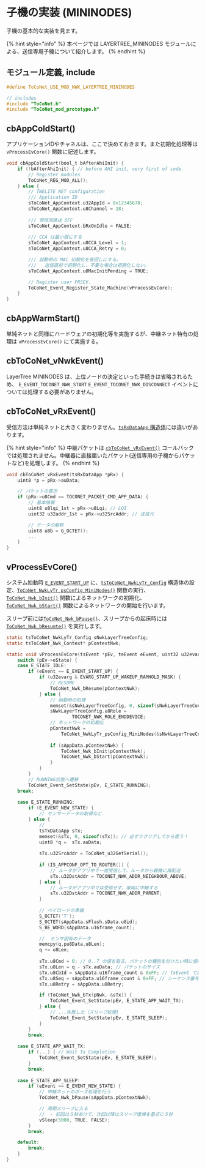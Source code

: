 # 子機の実装 (MININODES)

子機の基本的な実装を見ます。

{% hint style="info" %}
本ページでは LAYERTREE_MININODES モジュールによる、送信専用子機について紹介します。
{% endhint %}

## モジュール定義, include

```c
#define ToCoNet_USE_MOD_NWK_LAYERTREE_MININODES

// includes
#include "ToCoNet.h"
#include "ToCoNet_mod_prototype.h"
```

## cbAppColdStart()

アプリケーションIDやチャネルは、ここで決めておきます。また初期化処理等は ` vProcessEvCore()` 関数に記述します。

```c
void cbAppColdStart(bool_t bAfterAhiInit) {
	if (!bAfterAhiInit) { // before AHI init, very first of code.
		// Register modules
		ToCoNet_REG_MOD_ALL();
	} else {
		// TWELITE NET configuration
		/// Application ID
		sToCoNet_AppContext.u32AppId = 0x12345678;
		sToCoNet_AppContext.u8Channel = 18;
		
		/// 受信回路は OFF
		sToCoNet_AppContext.bRxOnIdle = FALSE;
		
		/// CCA は最小限にする
		sToCoNet_AppContext.u8CCA_Level = 1;
		sToCoNet_AppContext.u8CCA_Retry = 0;

		/// 起動時の MAC 初期化を後回しにする。
		///   送信直前で初期化し、不要な場合は初期化しない。
		sToCoNet_AppContext.u8MacInitPending = TRUE;

		// Register user PRSEV.
		ToCoNet_Event_Register_State_Machine(vProcessEvCore);
	}
}
```

## cbAppWarmStart()

単純ネットと同様にハードウェアの初期化等を実施するが、中継ネット特有の処理は `vProcessEvCore()` にて実施する。 

## cbToCoNet_vNwkEvent()

 LayerTree MININODES は、上位ノードの決定といった手続きは省略されるため、 `E_EVENT_TOCONET_NWK_START`  `E_EVENT_TOCONET_NWK_DISCONNECT`  イベントについては処理する必要がありません。

## cbToCoNet_vRxEvent()

受信方法は単純ネットと大きく変わりません。[`tsRxDataApp` 構造体](../../../twelite-net-api-rifurensu/netto-api/structure/tsrxdataapp-netto.md)には違いがあります。

{% hint style="info" %}
中継パケットは [`cbToCoNet_vRxEvent()`](../../../twelite-net-api-rifurensu/krubakku/cbtoconet_vrxevent.md)  コールバックでは処理されません。中継器に直接届いたパケット(送信専用の子機からパケットなど)を処理します。 
{% endhint %}

```c
void cbToCoNet_vRxEvent(tsRxDataApp *pRx) {
	uint8 *p = pRx->auData;

	// パケットの表示
	if (pRx->u8Cmd == TOCONET_PACKET_CMD_APP_DATA) {
		// 基本情報
		uint8 u8lqi_1st = pRx->u8Lqi; // LQI
		uint32 u32addr_1st = pRx->u32SrcAddr; // 送信元

		// データの解釈
		uint8 u8b = G_OCTET();
		...
	}
}
```

## vProcessEvCore()

システム始動時 [`E_EVENT_START_UP`](../../../twelite-net-api-rifurensu/yzaibento/ibento.md) に、[`tsToCoNet_NwkLyTr_Config`](../../../twelite-net-api-rifurensu/netto-api/layertree-netto/tstoconet_nwklytr_context.md) 構造体の設定、[`ToCoNet_NwkLyTr_psConfig_MiniNodes()`](../../../twelite-net-api-rifurensu/netto-api/layertree-netto/toconet_nwklytr_psconfig_mininodes.md) 関数の実行、 [`ToCoNet_Nwk_bInit()`](../../../twelite-net-api-rifurensu/netto-api/functions/toconet_nwk_binit.md) 関数によるネットワークの初期化、[`ToCoNet_Nwk_bStart()`](../../../twelite-net-api-rifurensu/netto-api/functions/toconet_nwk_bstart.md) 関数によるネットワークの開始を行います。 

スリープ前には[`ToCoNet_Nwk_bPause()`](../../../twelite-net-api-rifurensu/netto-api/functions/toconet_nwk_bpause.md)、スリープからの起床時には [`ToCoNet_Nwk_bResumte()`](../../../twelite-net-api-rifurensu/netto-api/functions/toconet_nwk_bresume.md) を実行します。

```c
static tsToCoNet_NwkLyTr_Config sNwkLayerTreeConfig;
static tsToCoNet_Nwk_Context* pContextNwk;

static void vProcessEvCore(tsEvent *pEv, teEvent eEvent, uint32 u32evarg) {
	switch (pEv->eState) {
	case E_STATE_IDLE:
		if (eEvent == E_EVENT_START_UP) {
			if (u32evarg & EVARG_START_UP_WAKEUP_RAMHOLD_MASK) {
				// RESUME
				ToCoNet_Nwk_bResume(pContextNwk);
			} else {
				// 始動時の処理
				memset(&sNwkLayerTreeConfig, 0, sizeof(sNwkLayerTreeConfig));
				sNwkLayerTreeConfig.u8Role = 
						TOCONET_NWK_ROLE_ENDDEVICE;
				// ネットワークの初期化
				pContextNwk = 
					ToCoNet_NwkLyTr_psConfig_MiniNodes(&sNwkLayerTreeConfig);
	
				if (sAppData.pContextNwk) {
					ToCoNet_Nwk_bInit(pContextNwk);
					ToCoNet_Nwk_bStart(pContextNwk);
				}
			}
		}
		// RUNNING状態へ遷移
		ToCoNet_Event_SetState(pEv, E_STATE_RUNNING);
	break;
	
	case E_STATE_RUNNING:
		if (E_EVENT_NEW_STATE) {
			// センサーデータの取得など
		} else {
			// 
			tsTxDataApp sTx;
			memset(&sTx, 0, sizeof(sTx)); // 必ず０クリアしてから使う！
			uint8 *q =  sTx.auData;
		
			sTx.u32SrcAddr = ToCoNet_u32GetSerial();
		
			if (IS_APPCONF_OPT_TO_ROUTER()) {
				// ルータがアプリ中で一度受信して、ルータから親機に再配送
				sTx.u32DstAddr = TOCONET_NWK_ADDR_NEIGHBOUR_ABOVE;
			} else {
				// ルータがアプリ中では受信せず、単純に中継する
				sTx.u32DstAddr = TOCONET_NWK_ADDR_PARENT;
			}
		
			// ペイロードの準備
			S_OCTET('T');
			S_OCTET(sAppData.sFlash.sData.u8id);
			S_BE_WORD(sAppData.u16frame_count);		

			//	センサ固有のデータ
			memcpy(q,pu8Data,u8Len);
			q += u8Len;
		
			sTx.u8Cmd = 0; // 0..7 の値を取る。パケットの種別を分けたい時に使用する
			sTx.u8Len = q - sTx.auData; // パケットのサイズ
			sTx.u8CbId = sAppData.u16frame_count & 0xFF; // TxEvent で通知される番号、送信先には通知されない
			sTx.u8Seq = sAppData.u16frame_count & 0xFF; // シーケンス番号(送信先に通知される)
			sTx.u8Retry = sAppData.u8Retry;

			if (ToCoNet_Nwk_bTx(pNwk, &sTx)) {
				ToCoNet_Event_SetState(pEv, E_STATE_APP_WAIT_TX);
			} else {
				// ...失敗した（スリープ処理)
				ToCoNet_Event_SetState(pEv, E_STATE_SLEEP);
			}
		}
		break;
		
	case E_STATE_APP_WAIT_TX:
		if (...) { // Wait Tx Completion
			ToCoNet_Event_SetState(pEv, E_STATE_SLEEP);
		}
		break;
	
	case E_STATE_APP_SLEEP:
		if (eEvent == E_EVENT_NEW_STATE) {
			// 中継ネットのポーズ処理を行う
			ToCoNet_Nwk_bPause(sAppData.pContextNwk);

			// 周期スリープに入る
			//  - 初回は５秒あけて、次回以降はスリープ復帰を基点に５秒
			vSleep(5000, TRUE, FALSE);
		}
		break;

	default:
		break;
	}
}

```

